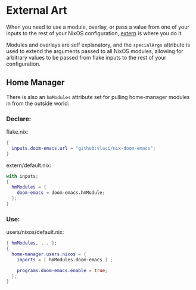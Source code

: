 # External Art
When you need to use a module, overlay, or pass a value from one of your inputs
to the rest of your NixOS configuration, [extern][extern] is where you do it.

Modules and overlays are self explanatory, and the `specialArgs` attribute is
used to extend the arguments passed to all NixOS modules, allowing for
arbitrary values to be passed from flake inputs to the rest of your
configuration.

## Home Manager
There is also an `hmModules` attribute set for pulling home-manager modules in
from the outside world:

### Declare:
flake.nix:
```nix
{
  inputs.doom-emacs.url = "github:vlaci/nix-doom-emacs";
}
```

extern/default.nix:
```nix
with inputs;
{
  hmModules = {
    doom-emacs = doom-emacs.hmModule;
  };
}
```

### Use:
users/nixos/default.nix:
```nix
{ hmModules, ... }:
{
  home-manager.users.nixos = {
    imports = [ hmModules.doom-emacs ] ;

    programs.doom-emacs.enable = true;
  };
}
```

[extern]: https://github.com/divnix/devos/tree/core/extern/default.nix
